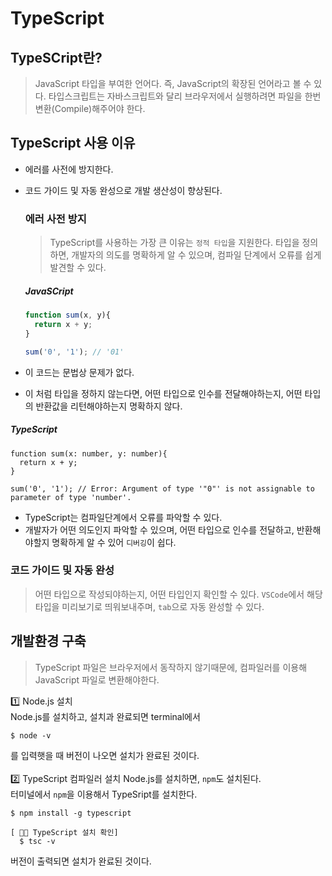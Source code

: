 # TypeScript

## TypeSCript란?

> JavaScript 타입을 부여한 언어다.
> 즉, JavaScript의 확장된 언어라고 볼 수 있다.
> 타입스크립트는 자바스크립트와 달리 브라우저에서 실행하려면 파일을 한번 변환(Compile)해주어야 한다.

## TypeScript 사용 이유

- 에러를 사전에 방지한다.
- 코드 가이드 및 자동 완성으로 개발 생산성이 향상된다.

  ### 에러 사전 방지
  > TypeScript를 사용하는 가장 큰 이유는 `정적 타입`을 지원한다. 
  > 타입을 정의하면, 개발자의 의도를 명확하게 알 수 있으며, 컴파일 단계에서 오류를 쉽게 발견할 수 있다.
  ##### JavaSCript
  ```jsx
  function sum(x, y){
    return x + y;
  }
  
  sum('0', '1'); // '01'
  ```
- 이 코드는 문법상 문제가 없다.
- 이 처럼 타입을 정하지 않는다면, 어떤 타입으로 인수를 전달해야하는지, 어떤 타입의 반환값을 리턴해야하는지 명확하지 않다.

##### TypeScript
  ```tsx
  function sum(x: number, y: number){
    return x + y;
  }

  sum('0', '1'); // Error: Argument of type '"0"' is not assignable to parameter of type 'number'.
  ```
  - TypeScript는 컴파일단계에서 오류를 파악할 수 있다.
  - 개발자가 어떤 의도인지 파악할 수 있으며, 어떤 타입으로 인수를 전달하고, 반환해야할지 명확하게 알 수 있어 `디버깅`이 쉽다.
  
  ### 코드 가이드 및 자동 완성
  > 어떤 타입으로 작성되야하는지, 어떤 타입인지 확인할 수 있다. 
  > `VSCode`에서 해당 타입을 미리보기로 띄워보내주며, `tab`으로 자동 완성할 수 있다.
  
## 개발환경 구축
> TypeScript 파일은 브라우저에서 동작하지 않기때문에, 컴파일러를 이용해 JavaScript 파일로 변환해야한다.

1️⃣ Node.js 설치 <br/>
 Node.js를 설치하고, 설치과 완료되면 terminal에서 <br/>
 ```
 $ node -v
 ```
 를 입력햇을 때 버전이 나오면 설치가 완료된 것이다.<br/>
 <br/>
2️⃣ TypeScript 컴파일러 설치
  Node.js를 설치하면, `npm`도 설치된다. <br/>
  터미널에서 `npm`을 이용해서 TypeSript를 설치한다.<br/>
  ```
  $ npm install -g typescript
  ```
  ```
  [ 👩‍💻 TypeScript 설치 확인]
    $ tsc -v
  ```
  버전이 출력되면 설치가 완료된 것이다.<br/>
 
